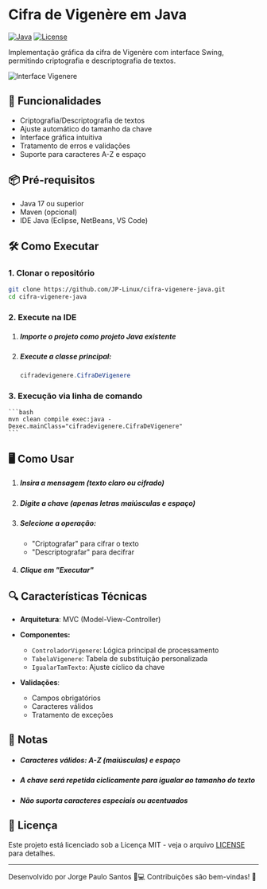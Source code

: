 # Cifra de Vigenère em Java

[![Java](https://img.shields.io/badge/Java-17%2B-blue.svg)](https://java.com)
[![License](https://img.shields.io/badge/License-MIT-green.svg)](https://opensource.org/licenses/MIT)

Implementação gráfica da cifra de Vigenère com interface Swing, permitindo criptografia e descriptografia de textos.

![Interface Vigenere](/home/fantasma/NetBeansProjects/CifraDeVigenere/gif/Vigenere.gif) 

## 🚀 Funcionalidades

- Criptografia/Descriptografia de textos
- Ajuste automático do tamanho da chave
- Interface gráfica intuitiva
- Tratamento de erros e validações
- Suporte para caracteres A-Z e espaço

## 📦 Pré-requisitos

- Java 17 ou superior
- Maven (opcional)
- IDE Java (Eclipse, NetBeans, VS Code)

## 🛠️ Como Executar

### 1. Clonar o repositório
```bash
git clone https://github.com/JP-Linux/cifra-vigenere-java.git
cd cifra-vigenere-java

```

### 2. Execute na IDE

1. ##### Importe o projeto como projeto Java existente

2. ##### Execute a classe principal:

   ```java
   cifradevigenere.CifraDeVigenere
   ```

### 3. Execução via linha de comando

    ```bash
    mvn clean compile exec:java -Dexec.mainClass="cifradevigenere.CifraDeVigenere"
    ```

## 🖥️ Como Usar

1. ##### Insira a mensagem (texto claro ou cifrado)

2. ##### Digite a chave (apenas letras maiúsculas e espaço)

3. ##### Selecione a operação:

   - "Criptografar" para cifrar o texto
   - "Descriptografar" para decifrar

4. ##### Clique em "Executar"

## 🔍 Características Técnicas

- **Arquitetura**: MVC (Model-View-Controller)
- **Componentes:**
  - `ControladorVigenere`: Lógica principal de processamento
  - `TabelaVigenere`: Tabela de substituição personalizada
  - `IgualarTamTexto`: Ajuste cíclico da chave

- **Validações**:
  - Campos obrigatórios
  - Caracteres válidos
  - Tratamento de exceções

## 📌 Notas

- ##### Caracteres válidos: A-Z (maiúsculas) e espaço

- ##### A chave será repetida ciclicamente para igualar ao tamanho do texto

- ##### Não suporta caracteres especiais ou acentuados

## 📄 Licença

Este projeto está licenciado sob a Licença MIT - veja o arquivo [LICENSE](https://LICENSE) para detalhes.

---

Desenvolvido por Jorge Paulo Santos 👨💻
Contribuições são bem-vindas! 🤝